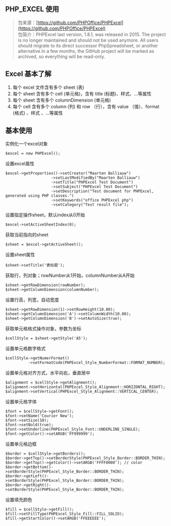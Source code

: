 ## PHP_EXCEL 使用
> 包来源：[https://github.com/PHPOffice/PHPExcel](https://github.com/PHPOffice/PHPExcel)   
> 包简介：PHPExcel last version, 1.8.1, was released in 2015. The project is no longer maintained and should not be used anymore.
All users should migrate to its direct successor PhpSpreadsheet, or another alternative.In a few months, the GitHub project will be marked as archived, so everything will be read-only.     

Excel 基本了解
---
1. 每个 excel 文件含有多个 sheet (表)     
2. 每个 sheet 含有多个 cell (单元格)，含有 title (标题)、样式、...等属性
3. 每个 sheet 含有多个 columnDimension (单元格)		
4. 每个 cell 含有多个 column (列) 和 row （行），含有 value （值）、format (格式) 、样式 、...等属性				


基本使用
---
实例化一个excel对象
```
$excel = new PHPExcel();
```

设置excel属性
```
$excel->getProperties()->setCreator("Maarten Balliauw")
					->setLastModifiedBy("Maarten Balliauw")
					->setTitle("PHPExcel Test Document")
					->setSubject("PHPExcel Test Document")
					->setDescription("Test document for PHPExcel, generated using PHP classes.")
					->setKeywords("office PHPExcel php")
					->setCategory("Test result file");
```

设置指定操作sheet，默认index从0开始
```
$excel->setActiveSheetIndex(0);
```


获取当前指向的sheet
```
$sheet = $excel->getActiveSheet();
```        

设置sheet属性
```
$sheet->setTitle('表标题');    
```


获取行，列对象；rowNumber从1开始，columnNumber从A开始
```
$sheet->getRowDimension(rowNumber);
$sheet->getColumnDimension(columnNumber);
```


设置行高，列宽，自动宽度
```
$sheet->getRowDimension(1)->setRowHeight(10.00);
$sheet->getColumnDimension('A')->setColumnWidth(10.00);	
$sheet->getColumnDimension('B')->setAutoSize(true);
```

获取单元格格式操作对象，参数为坐标
```
$cellStyle = $sheet->getStyle('A5');
```

设置单元格数字格式
```
$cellStyle->getNumerFormat()
		  ->setFormatCode(PHPExcel_Style_NumberFormat::FORMAT_NUMBER);
```		  

设置单元格对齐方式，水平向右，垂直居中
```
$alignment = $cellStyle->getAlignment();
$alignment->setHorizontal(PHPExcel_Style_Alignment::HORIZONTAL_RIGHT);  
$alignment->setVertical(PHPExcel_Style_Alignment::VERTICAL_CENTER);  
```

设置单元格字体  
```
$font = $cellStyle->getFont();  
$font->setName('Courier New');  
$font->setSize(10);  
$font->setBold(true);  
$font->setUnderline(PHPExcel_Style_Font::UNDERLINE_SINGLE);  
$font->getColor()->setARGB('FF999999'); 
```

设置单元格边框  
```
$border = $cellStyle->getBorders();  
$border->getTop()->setBorderStyle(PHPExcel_Style_Border::BORDER_THIN);  
$border->getTop()->getColor()->setARGB('FFFF0000'); // color  
$border->getBottom()->setBorderStyle(PHPExcel_Style_Border::BORDER_THIN);  
$border->getLeft()->setBorderStyle(PHPExcel_Style_Border::BORDER_THIN);  
$border->getRight()->setBorderStyle(PHPExcel_Style_Border::BORDER_THIN);  
```


设置填充颜色  
```
$fill = $cellStyle->getFill();  
$fill->setFillType(PHPExcel_Style_Fill::FILL_SOLID);  
$fill->getStartColor()->setARGB('FFEEEEEE');  
```



